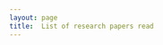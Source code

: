 ```yaml
---
layout: page
title:  List of research papers read
---
```

<!-- **Round 1 of #1PaperAday Challenge (20 January 2020 - )**
- Day 001: "Your classifier is secretly an energy based model and you should treat it like one"
    [Paper](https://arxiv.org/pdf/1912.03263.pdf)  |  [Summary](https://medium.com/@shelviawongso/energy-based-classifier-446c4d4d1e6f)
- Day 002: "Uniform convergence may be unable to explain generalization in deep learning"
    [Paper](https://arxiv.org/pdf/1902.04742.pdf)  |  [Summary](https://medium.com/@shelviawongso/generalization-97338df3df5b)
- Day 003: "Understanding deep learning requires rethinking generalization"
    [Paper](https://arxiv.org/pdf/1611.03530.pdf)  |  [Summary](https://medium.com/@shelviawongso/the-need-to-rethink-generalization-to-understand-deep-learning-5cd9e5a2634e) -->
